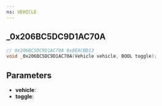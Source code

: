 ```yaml
---
ns: VEHICLE
---
```

## _0x206BC5DC9D1AC70A

```c
// 0x206BC5DC9D1AC70A 0x8EACBD13
void _0x206BC5DC9D1AC70A(Vehicle vehicle, BOOL toggle);
```


## Parameters
* **vehicle**: 
* **toggle**: 


